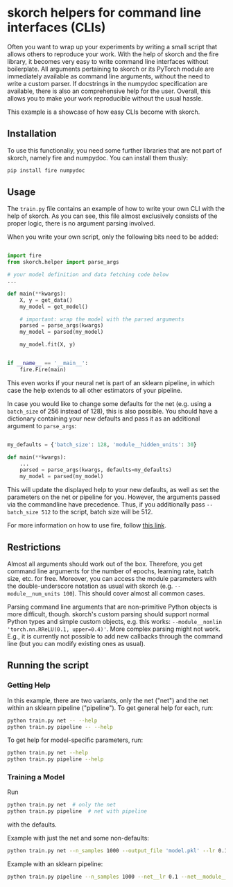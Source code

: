 # skorch helpers for command line interfaces (CLIs)

Often you want to wrap up your experiments by writing a small script
that allows others to reproduce your work. With the help of skorch and
the fire library, it becomes very easy to write command line
interfaces without boilerplate. All arguments pertaining to skorch or
its PyTorch module are immediately available as command line
arguments, without the need to write a custom parser. If docstrings in
the numpydoc specification are available, there is also an
comprehensive help for the user. Overall, this allows you to make your
work reproducible without the usual hassle.

This example is a showcase of how easy CLIs become with skorch.

## Installation

To use this functionaliy, you need some further libraries that are not
part of skorch, namely fire and numpydoc. You can install them thusly:

```bash
pip install fire numpydoc
```

## Usage

The `train.py` file contains an example of how to write your own CLI
with the help of skorch. As you can see, this file almost exclusively
consists of the proper logic, there is no argument parsing
involved.

When you write your own script, only the following bits need to be
added:

```python

import fire
from skorch.helper import parse_args

# your model definition and data fetching code below
...

def main(**kwargs):
    X, y = get_data()
    my_model = get_model()

    # important: wrap the model with the parsed arguments
    parsed = parse_args(kwargs)
    my_model = parsed(my_model)

    my_model.fit(X, y)


if __name__ == '__main__':
    fire.Fire(main)

```

This even works if your neural net is part of an sklearn pipeline, in
which case the help extends to all other estimators of your pipeline.

In case you would like to change some defaults for the net (e.g. using
a `batch_size` of 256 instead of 128), this is also possible. You
should have a dictionary containing your new defaults and pass it as
an additional argument to `parse_args`:

```python

my_defaults = {'batch_size': 128, 'module__hidden_units': 30}

def main(**kwargs):
    ...
    parsed = parse_args(kwargs, defaults=my_defaults)
    my_model = parsed(my_model)

```

This will update the displayed help to your new defaults, as well as
set the parameters on the net or pipeline for you. However, the
arguments passed via the commandline have precedence. Thus, if you
additionally pass ``--batch_size 512`` to the script, batch size will
be 512.

For more information on how to use fire, follow [this
link](https://github.com/google/python-fire).

## Restrictions

Almost all arguments should work out of the box. Therefore, you get
command line arguments for the number of epochs, learning rate, batch
size, etc. for free. Moreover, you can access the module parameters
with the double-underscore notation as usual with skorch
(e.g. `--module__num_units 100`). This should cover almost all common
cases.

Parsing command line arguments that are non-primitive Python objects
is more difficult, though. skorch's custom parsing should support
normal Python types and simple custom objects, e.g. this works:
`--module__nonlin 'torch.nn.RReLU(0.1, upper=0.4)'`. More complex
parsing might not work. E.g., it is currently not possible to add new
callbacks through the command line (but you can modify existing ones
as usual).

## Running the script

### Getting Help

In this example, there are two variants, only the net ("net") and the
net within an sklearn pipeline ("pipeline"). To get general help for
each, run:

```bash
python train.py net -- --help
python train.py pipeline -- --help
```

To get help for model-specific parameters, run:

```bash
python train.py net --help
python train.py pipeline --help
```

### Training a Model

Run

```bash
python train.py net  # only the net
python train.py pipeline  # net with pipeline
```

with the defaults.

Example with just the net and some non-defaults:

```bash
python train.py net --n_samples 1000 --output_file 'model.pkl' --lr 0.1 --max_epochs 5 --device 'cuda' --module__hidden_units 50 --module__nonlin 'torch.nn.RReLU(0.1, upper=0.4)' --callbacks__valid_acc__on_train --callbacks__valid_acc__name train_acc
```

Example with an sklearn pipeline:

```bash
python train.py pipeline --n_samples 1000 --net__lr 0.1 --net__module__nonlin 'torch.nn.LeakyReLU()' --scale__minmax__feature_range '(-2, 2)' --scale__normalize__norm l1
```
